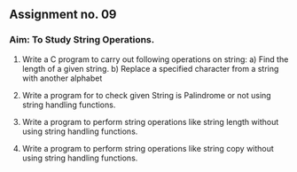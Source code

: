 ## Assignment no. 09

### Aim: To Study String Operations.


1.  Write a C program to carry out following operations on string: 
 a) Find the length of a given string.
 b) Replace a specified character from a string with another alphabet 

2. Write a program for to check given String is Palindrome or not using string handling functions.

3. Write a program to perform string operations like string length without using string handling functions.

4. Write a program to perform string operations like string copy without using string handling functions.
